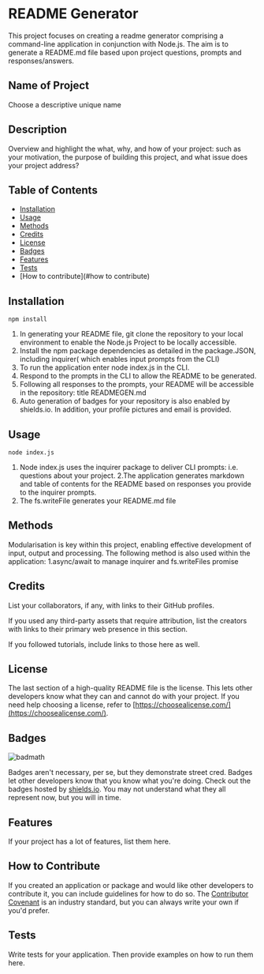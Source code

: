 # README Generator
This project focuses on creating a readme generator comprising a command-line application in conjunction with Node.js. The aim is to generate a README.md file based upon project questions, prompts and responses/answers. 

## Name of Project
Choose a descriptive unique name

## Description
Overview and highlight the what, why, and how of your project: such as your motivation, the purpose of building this project, and what issue does your project address?

## Table of Contents 

- [Installation](#installation)
- [Usage](#usage)
- [Methods](#methods)
- [Credits](#credits)
- [License](#license)
- [Badges](#badges)
- [Features](#features)
- [Tests](#tests)
- [How to contribute](#how to contribute)


## Installation
```
npm install
```
1. In generating your README file, git clone the repository to your local environment to enable the Node.js Project to be locally accessible.
2. Install the npm package dependencies as detailed in the package.JSON, including inquirer( which enables input prompts from the CLI)
3. To run the application enter node index.js in the CLI.
4. Respond to the prompts in the CLI to allow the README to be generated.
5. Following all responses to the prompts, your README will be accessible in the repository: title READMEGEN.md
6. Auto generation of badges for your repository is also enabled by shields.io. In addition, your profile pictures and email is provided. 

## Usage
```
node index.js
```
1. Node index.js uses the inquirer package to deliver CLI prompts: i.e. questions about your project.
2.The application generates markdown and table of contents for the README based on responses you provide to the inquirer prompts.  
3. The fs.writeFile generates your README.md file

## Methods

Modularisation is key within this project, enabling effective development of input, output and processing.
The following method is also used within the application: 
    1.async/await to manage inquirer and fs.writeFiles promise
   
## Credits 

List your collaborators, if any, with links to their GitHub profiles.

If you used any third-party assets that require attribution, list the creators with links to their primary web presence in this section.

If you followed tutorials, include links to those here as well.

## License

The last section of a high-quality README file is the license. This lets other developers know what they can and cannot do with your project. If you need help choosing a license, refer to [https://choosealicense.com/](https://choosealicense.com/).


## Badges

![badmath](https://img.shields.io/github/languages/top/lernantino/badmath)

Badges aren't necessary, per se, but they demonstrate street cred. Badges let other developers know that you know what you're doing. Check out the badges hosted by [shields.io](https://shields.io/). You may not understand what they all represent now, but you will in time.

## Features

If your project has a lot of features, list them here.

## How to Contribute

If you created an application or package and would like other developers to contribute it, you can include guidelines for how to do so. The [Contributor Covenant](https://www.contributor-covenant.org/) is an industry standard, but you can always write your own if you'd prefer.

## Tests

Write tests for your application. Then provide examples on how to run them here.








